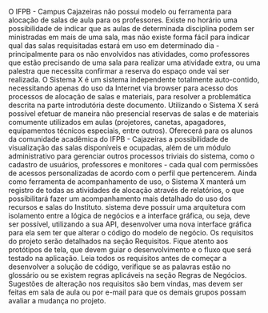 O IFPB - Campus Cajazeiras não possui modelo ou ferramenta para alocação de salas de aula para os professores. Existe no horário uma possibilidade de indicar que as aulas de determinada disciplina podem ser ministradas em mais de uma sala, mas não existe forma fácil para indicar qual das salas requisitadas estará em uso em determinado dia - principalmente para os não envolvidos nas atividades, como professores que estão precisando de uma sala para realizar uma atividade extra, ou uma palestra que
necessita confirmar a reserva do espaço onde vai ser realizada. O Sistema X é um sistema independente totalmente auto-contido, necessitando apenas do uso da Internet
via browser para acesso dos processos de alocação de salas e materiais, para resolver a problemática descrita na parte introdutória deste documento. Utilizando o Sistema X será possível efetuar de maneira não presencial reservas de salas e de materiais comumente utilizados em aulas (projetores, canetas, apagadores, equipamentos técnicos especiais, entre outros). Oferecerá para os alunos da comunidade acadêmica do IFPB - Cajazeiras a possibilidade de visualização
das salas disponíveis e ocupadas, além de um módulo administrativo para gerenciar outros processos triviais do sistema, como o cadastro de usuários, professores e monitores - cada qual com permissões de acessos personalizadas de acordo com o perfil que pertencerem. Ainda como ferramenta de acompanhamento de uso, o Sistema X manterá um registro de todas as atividades de alocação através de relatórios, o que possibilitará fazer um acompanhamento mais detalhado do uso dos recursos e salas do Instituto.  sistema deve possuir uma arquitetura com isolamento entre a lógica de negócios e a interface gráfica, ou seja, deve ser possível, utilizando a sua API, desenvolver uma nova interface gráfica para ela sem ter que alterar o código do modelo de negócio. Os requisitos do projeto serão detalhados na seção Requisitos. Fique atento aos protótipos de tela, que
devem guiar o desenvolvimento e o fluxo que será testado na aplicação. Leia todos os requisitos antes de começar a desenvolver a solução de código, verifique se as palavras estão no glossário ou se existem regras aplicáveis na seção Regras de Negócios. Sugestões de alteração nos requisitos são bem vindas, mas devem ser feitas em sala de aula ou por e-mail para que os demais grupos possam avaliar a mudança no projeto.